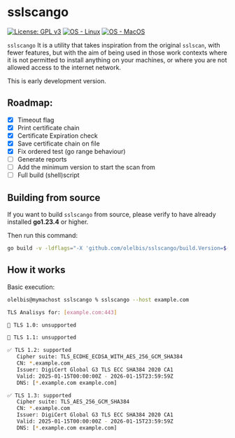 # sslscango

 [![License: GPL v3](https://img.shields.io/badge/License-GPLv3-blue.svg)](https://www.gnu.org/licenses/gpl-3.0)
 [![OS - Linux](https://img.shields.io/badge/OS-Linux-blue?logo=linux&logoColor=white)](https://www.linux.org/ "Go to Linux homepage")
 [![OS - MacOS](https://img.shields.io/badge/OS-macOS-blue?logo=Apple&logoColor=white)](https://apple.com/ "Go to Apple homepage")
 

`sslscango` It is a utility that takes inspiration from the original `sslscan`, with fewer features, but with the aim of being used in those work contexts where it is not permitted to install anything on your machines, or where you are not allowed access to the internet network.

This is early development version.
## Roadmap:

- [x] Timeout flag
- [x] Print certificate chain
- [x] Certificate Expiration check
- [x] Save certificate chain on file
- [x] Fix ordered test (go range behaviour)
- [ ] Generate reports
- [ ] Add the minimum version to start the scan from
- [ ] Full build (shell)script

 ## Building from source

If you want to build `sslscango` from source, please verify to have already installed **go1.23.4** or higher.

Then run this command:

```bash
go build -v -ldflags="-X 'github.com/olelbis/sslscango/build.Version=$(cat VERSION)' -X 'github.com/olelbis/sslscango/build.BuildUser=Team sslscango' -X 'github.com/olelbis/sslscango/build.BuildTime=$(date)'" -o sslscango
```
 
 ## How it works

Basic execution:

```bash
olelbis@mymachost sslscango % sslscango --host example.com                        

TLS Analisys for: [example.com:443]

🚫 TLS 1.0: unsupported

🚫 TLS 1.1: unsupported

✅ TLS 1.2: supported
   Cipher suite: TLS_ECDHE_ECDSA_WITH_AES_256_GCM_SHA384
   CN: *.example.com
   Issuer: DigiCert Global G3 TLS ECC SHA384 2020 CA1
   Valid: 2025-01-15T00:00:00Z - 2026-01-15T23:59:59Z
   DNS: [*.example.com example.com]

✅ TLS 1.3: supported
   Cipher suite: TLS_AES_256_GCM_SHA384
   CN: *.example.com
   Issuer: DigiCert Global G3 TLS ECC SHA384 2020 CA1
   Valid: 2025-01-15T00:00:00Z - 2026-01-15T23:59:59Z
   DNS: [*.example.com example.com]
   ```